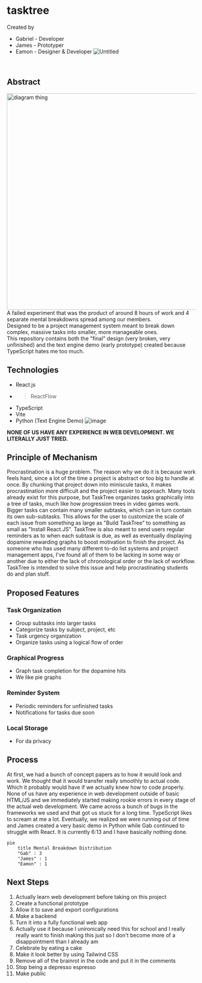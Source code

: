 # tasktree
Created by
- Gabriel - Developer
- James - Prototyper
- Eamon - Designer & Developer
![Untitled](https://github.com/user-attachments/assets/45ff569f-aa0c-4047-890c-033dcba0930b)
<br>

## Abstract
<img width="576" alt="diagram thing" src="https://github.com/user-attachments/assets/c32ce818-89dd-45dc-aef6-41f2fc8acc9e">
<br>
A failed experiment that was the product of around 8 hours of work and 4 separate mental breakdowns spread among our members.<br>
Designed to be a project management system meant to break down complex, massive tasks into smaller, more manageable ones.<br>
This repository contains both the "final" design (very broken, very unfinished) and the text engine demo (early prototype) created because TypeScript hates me too much.
<br>


## Technologies
- React.js
- > ReactFlow
- TypeScript
- Vite
- Python (Text Engine Demo)
![image](https://github.com/user-attachments/assets/a26dce39-1225-4326-92f1-179d91e77f97)

**NONE OF US HAVE ANY EXPERIENCE IN WEB DEVELOPMENT. WE LITERALLY JUST TRIED.**
## Principle of Mechanism
Procrastination is a huge problem. The reason why we do it is because work feels hard, since a lot of the time a project is abstract
or too big to handle at once. By chunking that project down into miniscule tasks, it makes procrastination more difficult and the project
easier to approach. Many tools already exist for this purpose, but TaskTree organizes tasks graphically into a tree of tasks, much like
how progression trees in video games work. Bigger tasks can contain many smaller subtasks, which can in turn contain its own sub-subtasks. 
This allows for the user to customize the scale of each issue from something as large as "Build TaskTree" to something as small as "Install
React.JS". TaskTree is also meant to send users regular reminders as to when each subtask is due, as well as eventually displaying dopamine
rewarding graphs to boost motivation to finish the project. As someone who has used many different to-do list systems and project management
apps, I've found all of them to be lacking in some way or another due to either the lack of chronological order or the lack of workflow.
TaskTree is intended to solve this issue and help procrastinating students do and plan stuff.
## Proposed Features
### Task Organization
- Group subtasks into larger tasks
- Categorize tasks by subject, project, etc
- Task urgency organization
- Organize tasks using a logical flow of order
### Graphical Progress
- Graph task completion for the dopamine hits
- We like pie graphs
### Reminder System
- Periodic reminders for unfinished tasks
- Notifications for tasks due soon
### Local Storage
- For da privacy

## Process
At first, we had a bunch of concept papers as to how it would look and work. We thought that it would transfer really smoothly to actual code.
Which it probably would have if we actually knew how to code properly. None of us have any experience in web development outside of basic HTML/JS
and we immediately started making rookie errors in every stage of the actual web development. We came across a bunch of bugs in the frameworks we used
and that got us stuck for a long time. TypeScript likes to scream at me a lot. Eventually, we realized we were running out of time and James created
a very basic demo in Python while Gab continued to struggle with React. It is currently 6:13 and I have basically nothing done.
```mermaid
pie
    title Mental Breakdown Distribution
    "Gab" : 3
    "James" : 1
    "Eamon" : 1 
```
## Next Steps
1. Actually learn web development before taking on this project
2. Create a functional prototype
3. Allow it to save and export configurations
4. Make a backend
5. Turn it into a fully functional web app
6. Actually use it because I unironically need this for school and I really really want to finish making this just so I don't become more of a disappointment than I already am
7. Celebrate by eating a cake
8. Make it look better by using Tailwind CSS
9. Remove all of the brainrot in the code and put it in the comments
10. Stop being a depresso espresso
11. Make public
